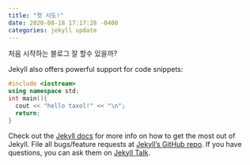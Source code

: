 ```yaml
---
title: "첫 시도!"
date: 2020-08-18 17:17:28 -0400
categories: jekyll update
---
```


처음 시작하는 블로그
잘 할수 있을까?


Jekyll also offers powerful support for code snippets:
```cpp
#include <iostream>
using namespace std;
int main(){
  cout << "hello taxol!" << "\n";
  return;
}
```

Check out the [Jekyll docs][jekyll-docs] for more info on how to get the most out of Jekyll. File all bugs/feature requests at [Jekyll’s GitHub repo][jekyll-gh]. If you have questions, you can ask them on [Jekyll Talk][jekyll-talk].

[jekyll-docs]: https://jekyllrb.com/docs/home
[jekyll-gh]:   https://github.com/jekyll/jekyll
[jekyll-talk]: https://talk.jekyllrb.com/
